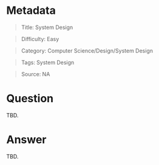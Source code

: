 # Metadata
> Title: System Design

> Difficulty: Easy

> Category: Computer Science/Design/System Design

> Tags: System Design

> Source: NA

# Question
TBD.

# Answer
TBD.
